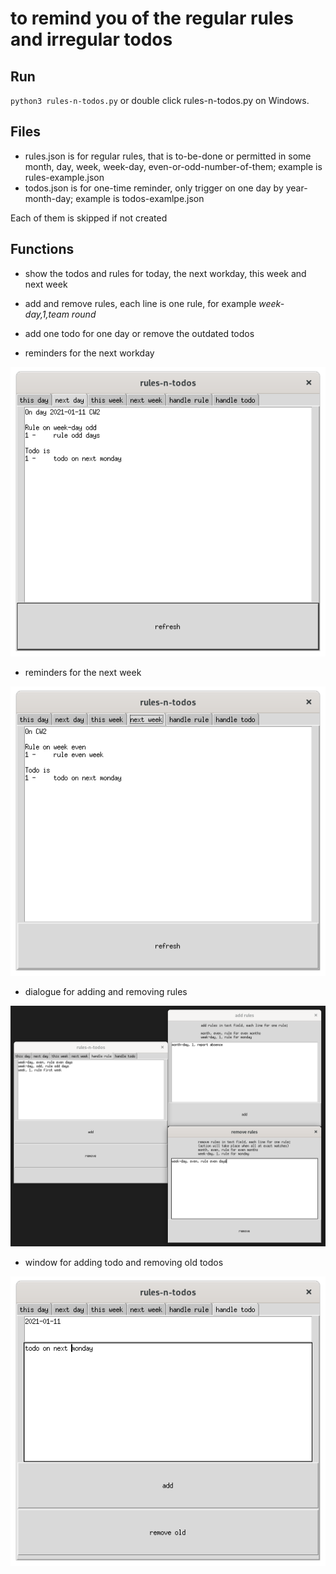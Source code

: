 # to remind you of the regular rules and irregular todos

## Run

`python3 rules-n-todos.py` or double click rules-n-todos.py on Windows.

## Files

- rules.json is for regular rules, that is to-be-done or permitted in some month, day, week, week-day, even-or-odd-number-of-them; example is rules-example.json
- todos.json is for one-time reminder, only trigger on one day by year-month-day; example is todos-examlpe.json

Each of them is skipped if not created

## Functions

- show the todos and rules for today, the next workday, this week and next week
- add and remove rules, each line is one rule, for example *week-day,1,team round*
- add one todo for one day or remove the outdated todos

- reminders for the next workday

![image](https://github.com/t-lou/rules-n-todos/blob/master/screenshots/show-next-day.png)

- reminders for the next week

![image](https://github.com/t-lou/rules-n-todos/blob/master/screenshots/show-next-week.png)

- dialogue for adding and removing rules

![image](https://github.com/t-lou/rules-n-todos/blob/master/screenshots/rules-handling.png)

- window for adding todo and removing old todos

![image](https://github.com/t-lou/rules-n-todos/blob/master/screenshots/todos-handling.png)